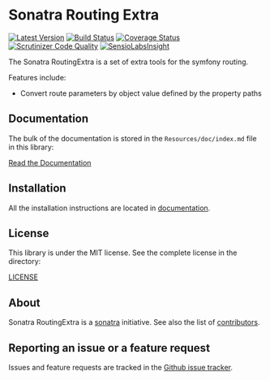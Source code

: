 Sonatra Routing Extra
=====================

[![Latest Version](https://img.shields.io/packagist/v/sonatra/routing-extra.svg)](https://packagist.org/packages/sonatra/routing-extra)
[![Build Status](https://img.shields.io/travis/sonatra/sonatra-routing-extra/master.svg)](https://travis-ci.org/sonatra/sonatra-routing-extra)
[![Coverage Status](https://img.shields.io/coveralls/sonatra/sonatra-routing-extra/master.svg)](https://coveralls.io/r/sonatra/sonatra-routing-extra?branch=master)
[![Scrutinizer Code Quality](https://img.shields.io/scrutinizer/g/sonatra/sonatra-routing-extra/master.svg)](https://scrutinizer-ci.com/g/sonatra/sonatra-routing-extra?branch=master)
[![SensioLabsInsight](https://img.shields.io/sensiolabs/i/12e7ba0f-c60f-4b24-b552-0a181af7eebf.svg)](https://insight.sensiolabs.com/projects/12e7ba0f-c60f-4b24-b552-0a181af7eebf)

The Sonatra RoutingExtra is a set of extra tools for the symfony routing.

Features include:

- Convert route parameters by object value defined by the property paths

Documentation
-------------

The bulk of the documentation is stored in the `Resources/doc/index.md`
file in this library:

[Read the Documentation](Resources/doc/index.md)

Installation
------------

All the installation instructions are located in [documentation](Resources/doc/index.md).

License
-------

This library is under the MIT license. See the complete license in the directory:

[LICENSE](LICENSE)

About
-----

Sonatra RoutingExtra is a [sonatra](https://github.com/sonatra) initiative.
See also the list of [contributors](https://github.com/sonatra/sonatra-routing-extra/graphs/contributors).

Reporting an issue or a feature request
---------------------------------------

Issues and feature requests are tracked in the [Github issue tracker](https://github.com/sonatra/sonatra-routing-extra/issues).
